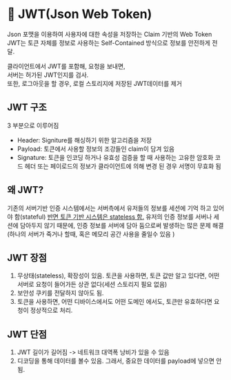 # 🥑 JWT(Json Web Token)  

Json 포맷을 이용하여 사용자에 대한 속성을 저장하는 Claim 기반의 Web Token   
JWT는 토큰 자체를 정보로 사용하는 Self-Contained 방식으로 정보를 안전하게 전달.  

클라이언트에서 JWT를 포함해, 요청을 보내면,   
서버는 허가된 JWT인지를 검사.  
또한, 로그아웃을 할 경우, 로컬 스토리지에 저장된 JWT데이터를 제거   

## JWT 구조  
3 부분으로 이루어짐  
* Header: Signiture를 해싱하기 위한 알고리즘을 저장  
* Payload: 토큰에서 사용할 정보의 조강들인 claim이 담겨 있음 
* Signature: 토큰을 인코딩 하거나 유효성 검증을 할 때 사용하는 고유한 암호화 코드 헤더 또는 페이로드의 정보가 클라이언트에 의해 변경 된 경우 서명이 무효화 됨  

 
## 왜 JWT?  
기존의 서버기반 인증 시스템에서는 서버측에서 유저들의 정보를 세션에 기억 하고 있어야 함(stateful) <U>반면 토큰 기반 시스템은 stateless 함.</U> 유저의 인증 정보를 서버나 세션에 담아두지 않기 때문에, 인증 정보를 서버에 담아 둠으로써 발생하는 많은 문제 해결(하나의 서버가 죽거나 할때, 혹은 메모리 공간 사용을 줄일수 있음 )  

## JWT 장점  
1. 무상태(stateless), 확장성이 있음. 토큰을 사용하면, 토큰 값만 알고 있다면, 어떤 서버로 요청이 들어가든 상관 없다(세션 스토리지 필요 없음)  
2. 보안성 쿠키를 전달하지 않아도 됨.  
3. 토큰을 사용하면, 어떤 디바이스에서도 어떤 도메인 에서도, 토큰만 유효하다면 요청이 정상적으로 처리.

## JWT 단점  
1. JWT 길이가 길어짐 -> 네트워크 대역폭 낭비가 있을 수 있음   
2. 디코딩을 통해 데이터를 볼수 있음. 그래서, 중요한 데이터를 payload에 넣으면 안됨.